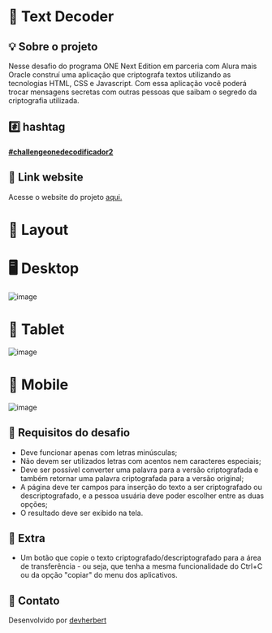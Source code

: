 # 🔐 Text Decoder

## 💡 Sobre o projeto

Nesse desafio do programa ONE Next Edition em parceria com Alura mais Oracle construí uma aplicação que criptografa textos utilizando as tecnologias HTML, CSS e Javascript. Com essa aplicação você poderá trocar mensagens secretas com outras pessoas que saibam o segredo da criptografia utilizada.

## #️⃣ hashtag

#### <a href="https://github.com/topics/challengeonedecodificador2">#challengeonedecodificador2</a>

## 🔗 Link website

<p>Acesse o website do projeto <a href="https://herbertcaiosama.github.io/text-decoder/">aqui.</a></>

# 🎨 Layout

# 🖥 Desktop

![image](https://user-images.githubusercontent.com/69135393/185029419-4989c38d-65ca-48b7-9b48-49f0965572e8.png)

# 📱 Tablet

![image](https://user-images.githubusercontent.com/69135393/185029675-19ea6156-df12-4b4e-9d73-1fa1ca3eea24.png)

# 📱 Mobile

![image](https://user-images.githubusercontent.com/69135393/185029772-0aba9f32-13cf-49aa-a49a-3246ba40c5d2.png)

## 🧠 Requisitos do desafio

* Deve funcionar apenas com letras minúsculas;
* Não devem ser utilizados letras com acentos nem caracteres especiais;
* Deve ser possível converter uma palavra para a versão criptografada e também retornar uma palavra criptografada para a versão original;
* A página deve ter campos para inserção do texto a ser criptografado ou descriptografado, e a pessoa usuária deve poder escolher entre as duas opções;
* O resultado deve ser exibido na tela.

## 🚀 Extra

* Um botão que copie o texto criptografado/descriptografado para a área de transferência - ou seja, que tenha a mesma funcionalidade do Ctrl+C ou da opção "copiar" do menu dos aplicativos.

## 📝 Contato

<p>Desenvolvido por <a href="https://www.linkedin.com/in/herbert-sipriano/">devherbert</a></>
